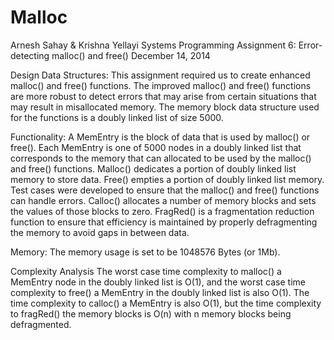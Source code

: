 Malloc
======
Arnesh Sahay & Krishna Yellayi                                                                             Systems Programming
Assignment 6: Error-detecting malloc() and free()                                                      December 14, 2014

Design
Data Structures: This assignment required us to create enhanced malloc() and free() functions. The improved malloc() and free() functions are more robust to detect errors that may arise from certain situations that may result in misallocated memory. The memory block data structure used for the functions is a doubly linked list of size 5000.

Functionality: A MemEntry is the block of data that is used by malloc() or free(). Each MemEntry is one of 5000 nodes in a doubly linked list that corresponds to the memory that can allocated to be used by the malloc() and free() functions. Malloc() dedicates a portion of doubly linked list memory to store data. Free() empties a portion of doubly linked list memory. Test cases were developed to ensure that the malloc() and free() functions can handle errors. Calloc() allocates a number of memory blocks and sets the values of those blocks to zero. FragRed() is a fragmentation reduction function to ensure that efficiency is maintained by properly defragmenting the memory to avoid gaps in between data.

Memory: The memory usage is set to be 1048576 Bytes (or 1Mb).

Complexity Analysis
The worst case time complexity to malloc() a MemEntry node in the doubly linked list is O(1), and the worst case time complexity to free() a MemEntry in the doubly linked list is also O(1). The time complexity to calloc() a MemEntry is also O(1), but the time complexity to fragRed() the memory blocks is O(n) with n memory blocks being defragmented.

